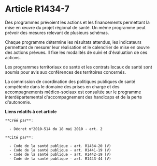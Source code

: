 # Article R1434-7

Des programmes prévoient les actions et les financements permettant la mise en œuvre du projet régional de santé. Un même
programme peut prévoir des mesures relevant de plusieurs schémas. 

Chaque programme détermine les résultats attendus, les indicateurs permettant de mesurer leur réalisation et le calendrier de
mise en œuvre des actions prévues. Il fixe les modalités de suivi et d'évaluation de ces actions. 

Les programmes territoriaux de santé et les contrats locaux de santé sont soumis pour avis aux conférences des territoires
concernés. 

La commission de coordination des politiques publiques de santé compétente dans le domaine des prises en charge et des
accompagnements médico-sociaux est consultée sur le programme interdépartemental d'accompagnement des handicaps et de la
perte d'autonomie.

**Liens relatifs à cet article**

	**Créé par**:

	  - Décret n°2010-514 du 18 mai 2010 - art. 2

	**Cité par**:

	  - Code de la santé publique - art. R1434-20 (V)
	  - Code de la santé publique - art. R1441-19 (V)
	  - Code de la santé publique - art. R1442-19 (V)
	  - Code de la santé publique - art. R1443-44 (V)
